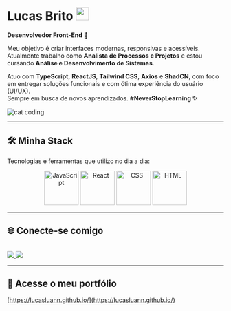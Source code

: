 # Lucas Brito <img src="https://media.giphy.com/media/hvRJCLFzcasrR4ia7z/giphy.gif" width="30px">  
**Desenvolvedor Front-End 🚀**  

Meu objetivo é criar interfaces modernas, responsivas e acessíveis.  
Atualmente trabalho como **Analista de Processos e Projetos** e estou cursando **Análise e Desenvolvimento de Sistemas**.  

Atuo com **TypeScript**, **ReactJS**, **Tailwind CSS**, **Axios** e **ShadCN**, com foco em entregar soluções funcionais e com ótima experiência do usuário (UI/UX).  
Sempre em busca de novos aprendizados. **#NeverStopLearning ✨**  

![cat coding](https://media.giphy.com/media/aNqEFrYVnsS52/giphy.gif)  

---

## 🛠️ **Minha Stack**  
Tecnologias e ferramentas que utilizo no dia a dia:  

<div align="center">  
   <img src="https://media3.giphy.com/media/ln7z2eWriiQAllfVcn/200w.webp" width="80" alt="JavaScript">  
   <img src="https://i.giphy.com/media/eNAsjO55tPbgaor7ma/200w.webp" width="80" alt="React">  
   <img src="https://i.giphy.com/media/IdyAQJVN2kVPNUrojM/200.webp" width="80" alt="CSS">  
   <img src="https://i.giphy.com/media/KzJkzjggfGN5Py6nkT/200.webp" width="80" alt="HTML">  
</div>  

---

## 🌐 **Conecte-se comigo**  
<div style="display: inline_block"><br>  
   <a href="https://www.linkedin.com/in/lucas-brito18/" target="_blank">  
      <img src="https://img.shields.io/badge/-LinkedIn-%230077B5?style=for-the-badge&logo=linkedin&logoColor=white" target="_blank">  
   </a>  
   <a href="https://github.com/lucasluann" target="_blank">  
      <img src="https://img.shields.io/badge/-GitHub-%23333?style=for-the-badge&logo=github&logoColor=white" target="_blank">  
   </a>  
</div>  

---

## 🚀 **Acesse o meu portfólio**  
[https://lucasluann.github.io/](https://lucasluann.github.io/)  
